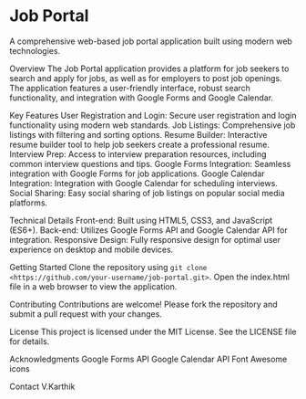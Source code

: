 # Job Portal

A comprehensive web-based job portal application built using modern web technologies.

Overview
The Job Portal application provides a platform for job seekers to search and apply for jobs, as well as for employers to post job openings. The application features a user-friendly interface, robust search functionality, and integration with Google Forms and Google Calendar.

Key Features
User Registration and Login: Secure user registration and login functionality using modern web standards.
Job Listings: Comprehensive job listings with filtering and sorting options.
Resume Builder: Interactive resume builder tool to help job seekers create a professional resume.
Interview Prep: Access to interview preparation resources, including common interview questions and tips.
Google Forms Integration: Seamless integration with Google Forms for job applications.
Google Calendar Integration: Integration with Google Calendar for scheduling interviews.
Social Sharing: Easy social sharing of job listings on popular social media platforms.

Technical Details
Front-end: Built using HTML5, CSS3, and JavaScript (ES6+).
Back-end: Utilizes Google Forms API and Google Calendar API for integration.
Responsive Design: Fully responsive design for optimal user experience on desktop and mobile devices.

Getting Started
Clone the repository using `git clone <https://github.com/your-username/job-portal.git>`.
Open the index.html file in a web browser to view the application.

Contributing
Contributions are welcome! Please fork the repository and submit a pull request with your changes.

License
This project is licensed under the MIT License. See the LICENSE file for details.

Acknowledgments
Google Forms API
Google Calendar API
Font Awesome icons

Contact
V.Karthik
